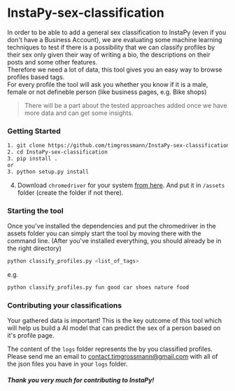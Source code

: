 # InstaPy-sex-classification

In order to be able to add a general sex classification to InstaPy (even if you don't have a Business Account), we are evaluating some machine learning techniques to test if there is a possibility that we can classify profiles by their sex only given their way of writing a bio, the descriptions on their posts and some other features.    
Therefore we need a lot of data, this tool gives you an easy way to browse profiles based tags.   
For every profile the tool will ask you whether you know if it is a male, female or not defineble person (like business pages, e.g. Bike shops)

> There will be a part about the tested approaches added once we have more data and can get some insights.

### Getting Started
```bash
1. git clone https://github.com/timgrossmann/InstaPy-sex-classification.git
2. cd InstaPy-sex-classification
3. pip install .
or
3. python setup.py install
```
4. Download ```chromedriver``` for your system [from here](https://sites.google.com/a/chromium.org/chromedriver/downloads). And put it in ```/assets``` folder (create the folder if not there).

### Starting the tool
Once you've installed the dependencies and put the chromedriver in the assets folder you can simply start the tool by moving there with the command line. (After you've installed everything, you should already be in the right directory)

```bash
python classify_profiles.py <list_of_tags>
```

e.g.
```bash
python classify_profiles.py fun good car shoes nature food
```


### Contributing your classifications
Your gathered data is important! This is the key outcome of this tool which will help us build a AI model that can predict the sex of a person based on it's profile page.

The content of the `logs` folder represents the by you classified profiles.
Please send me an email to contact.timgrossmann@gmail.com with all of the json files you have in your `logs` folder.

##### Thank you very much for contributing to InstaPy!
